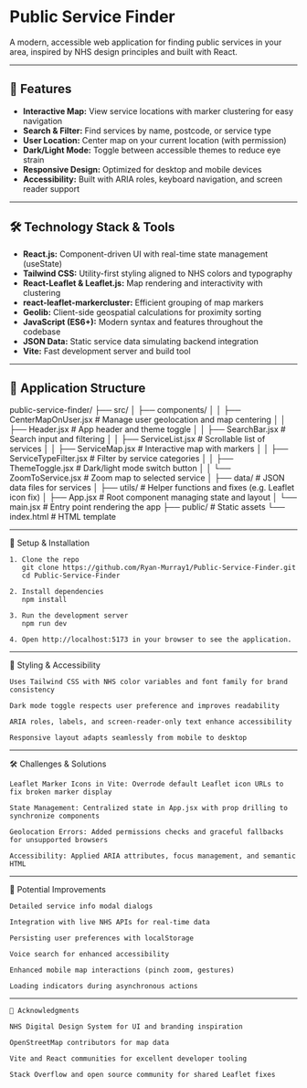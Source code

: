 # Public Service Finder

A modern, accessible web application for finding public services in your area, inspired by NHS design principles and built with React.

---

## 🚀 Features

- **Interactive Map:** View service locations with marker clustering for easy navigation  
- **Search & Filter:** Find services by name, postcode, or service type  
- **User Location:** Center map on your current location (with permission)  
- **Dark/Light Mode:** Toggle between accessible themes to reduce eye strain  
- **Responsive Design:** Optimized for desktop and mobile devices  
- **Accessibility:** Built with ARIA roles, keyboard navigation, and screen reader support  

---

## 🛠️ Technology Stack & Tools

- **React.js:** Component-driven UI with real-time state management (useState)  
- **Tailwind CSS:** Utility-first styling aligned to NHS colors and typography  
- **React-Leaflet & Leaflet.js:** Map rendering and interactivity with clustering  
- **react-leaflet-markercluster:** Efficient grouping of map markers  
- **Geolib:** Client-side geospatial calculations for proximity sorting  
- **JavaScript (ES6+):** Modern syntax and features throughout the codebase  
- **JSON Data:** Static service data simulating backend integration  
- **Vite:** Fast development server and build tool  

---

## 📂 Application Structure

public-service-finder/
├── src/
│   ├── components/
│   │   ├── CenterMapOnUser.jsx     # Manage user geolocation and map centering
│   │   ├── Header.jsx              # App header and theme toggle
│   │   ├── SearchBar.jsx           # Search input and filtering
│   │   ├── ServiceList.jsx         # Scrollable list of services
│   │   ├── ServiceMap.jsx          # Interactive map with markers
│   │   ├── ServiceTypeFilter.jsx   # Filter by service categories
│   │   ├── ThemeToggle.jsx         # Dark/light mode switch button
│   │   └── ZoomToService.jsx       # Zoom map to selected service
│   ├── data/                       # JSON data files for services
│   ├── utils/                      # Helper functions and fixes (e.g. Leaflet icon fix)
│   ├── App.jsx                     # Root component managing state and layout
│   └── main.jsx                    # Entry point rendering the app
├── public/                         # Static assets
└── index.html                      # HTML template

---

📝 Setup & Installation

    1. Clone the repo
       git clone https://github.com/Ryan-Murray1/Public-Service-Finder.git
       cd Public-Service-Finder

    2. Install dependencies
       npm install

    3. Run the development server
       npm run dev
       
    4. Open http://localhost:5173 in your browser to see the application.

---

🎨 Styling & Accessibility

    Uses Tailwind CSS with NHS color variables and font family for brand consistency

    Dark mode toggle respects user preference and improves readability

    ARIA roles, labels, and screen-reader-only text enhance accessibility

    Responsive layout adapts seamlessly from mobile to desktop

---

🛠️ Challenges & Solutions

    Leaflet Marker Icons in Vite: Overrode default Leaflet icon URLs to fix broken marker display

    State Management: Centralized state in App.jsx with prop drilling to synchronize components

    Geolocation Errors: Added permissions checks and graceful fallbacks for unsupported browsers

    Accessibility: Applied ARIA attributes, focus management, and semantic HTML

---

🚀 Potential Improvements

    Detailed service info modal dialogs

    Integration with live NHS APIs for real-time data

    Persisting user preferences with localStorage

    Voice search for enhanced accessibility

    Enhanced mobile map interactions (pinch zoom, gestures)

    Loading indicators during asynchronous actions

---

    🙏 Acknowledgments

    NHS Digital Design System for UI and branding inspiration

    OpenStreetMap contributors for map data

    Vite and React communities for excellent developer tooling

    Stack Overflow and open source community for shared Leaflet fixes
